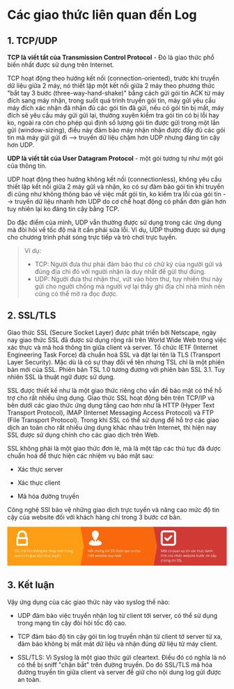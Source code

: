# Các giao thức liên quan đến Log

## 1. TCP/UDP

**TCP là viết tắt của Transmission Control Protocol** - Đó là giao thức phổ biến nhất được sử dụng trên Internet.

TCP hoạt động theo hướng kết nối (connection-oriented), trước khi truyền dữ liệu giữa 2 máy, nó thiết lập một kết nối giữa 2 máy theo phương thức "bắt tay 3 bước (three-way-hand-shake)" bằng cách gửi gói tin ACK từ máy đích sang máy nhận, trong suốt quá trình truyền gói tin, máy gửi yêu cầu máy đích xác nhận đã nhận đủ các gói tin đã gửi, nếu có gói tin bị mất, máy đích sẽ yêu cầu máy gửi gửi lại, thường xuyên kiểm tra gói tin có bị lỗi hay ko, ngoài ra còn cho phép qui định số lượng gói tin được gửi trong một lần gửi (window-sizing), điều này đảm bảo máy nhận nhận được đầy đủ các gói tin mà máy gửi gửi đi --> truyền dữ liệu chậm hơn UDP nhưng đáng tin cậy hơn UDP.

**UDP là viết tắt của User Datagram Protocol** - một gói tương tự như một gói của thông tin.

UDP hoạt động theo hướng không kết nối (connectionless), không yêu cầu thiết lập kết nối giữa 2 máy gửi và nhận, ko có sự đảm bảo gói tin khi truyền đi cũng như không thông báo về việc mất gói tin, ko kiểm tra lỗi của gói tin --> truyền dữ liệu nhanh hơn UDP do cơ chế hoạt động có phần đơn giản hơn tuy nhiên lại ko đáng tin cậy bằng TCP.

Do đặc điểm của mình, UDP vẫn thường được sử dụng trong các ứng dụng mà đòi hỏi về tốc độ mà ít cần phải sửa lỗi. Ví dụ, UDP thường được sử dụng cho chương trình phát sóng trực tiếp và trò chơi trực tuyến.

> Ví dụ:
> - TCP: Người đưa thư phải đảm bảo thư có chữ ký của người gửi và đúng địa chỉ đó với người nhận là duy nhất để gửi thư đúng.
> - UDP: Người đưa thư nhận thư, vứt vào hòm thư, tuy nhiên thư này gửi cho người chồng mà người vợ lại thấy ghi địa chỉ nhà mình nên cũng có thể mở ra đọc được.

## 2. SSL/TLS

Giao thức SSL (Secure Socket Layer) được phát triển bởi Netscape, ngày nay giao thức SSL đã được sử dụng rộng rãi trên World Wide Web trong việc xác thực và mã hoá thông tin giữa client và server. Tổ chức IETF (Internet Engineering Task Force) đã chuẩn hoá SSL và đặt lại tên là TLS (Transport Layer Security). Mặc dù là có sự thay đổi về tên nhưng TSL chỉ là một phiên bản mới của SSL. Phiên bản TSL 1.0 tương đương với phiên bản SSL 3.1. Tuy nhiên SSL là thuật ngữ được sử dụng.

SSL được thiết kế như là một giao thức riêng cho vấn đề bảo mật có thể hỗ trợ cho rất nhiều ứng dụng. Giao thức SSL hoạt động bên trên TCP/IP và bên dưới các giao thức ứng dụng tầng cao hơn như là HTTP (Hyper Text Transport Protocol), IMAP (Internet Messaging Access Protocol) và FTP (File Transport Protocol). Trong khi SSL có thể sử dụng để hỗ trợ các giao dịch an toàn cho rất nhiều ứng dụng khác nhau trên Internet, thì hiện nay SSL được sử dụng chính cho các giao dịch trên Web.

SSL không phải là một giao thức đơn lẻ, mà là một tập các thủ tục đã được chuẩn hoá để thực hiện các nhiệm vụ bảo mật sau:

- Xác thực server

- Xác thực client

- Mã hóa đường truyền

Công nghệ SSl bảo vệ những giao dịch trực tuyến và năng cao mức độ tin cậy của website đối với khách hàng chỉ trong 3 bước cơ bản.
 
![Công nghệ SSI](/Images/log-011.jpg)


## 3. Kết luận

Vậy ứng dụng của các giao thức này vào syslog thế nào:

- UDP đảm bảo việc truyền nhận log từ client tới server, có thể sử dụng trong mạng tin cậy đòi hỏi tốc độ cao.

- TCP đảm bảo độ tin cậy gói tin log truyền nhận từ client tớ server từ xa, đảm bảo không bị mất mát dữ liệu và nhận đúng dữ liệu từ máy client.

- SSL/TLS: Vì Syslog là một giao thức gửi cleartext. Điều đó có nghĩa là nó có thể bị sniff "chặn bắt" trên đường truyền. Do đó SSL/TLS mã hóa đường truyền tin giữa client và server để giữ cho nội dung log gửi được an toàn.
